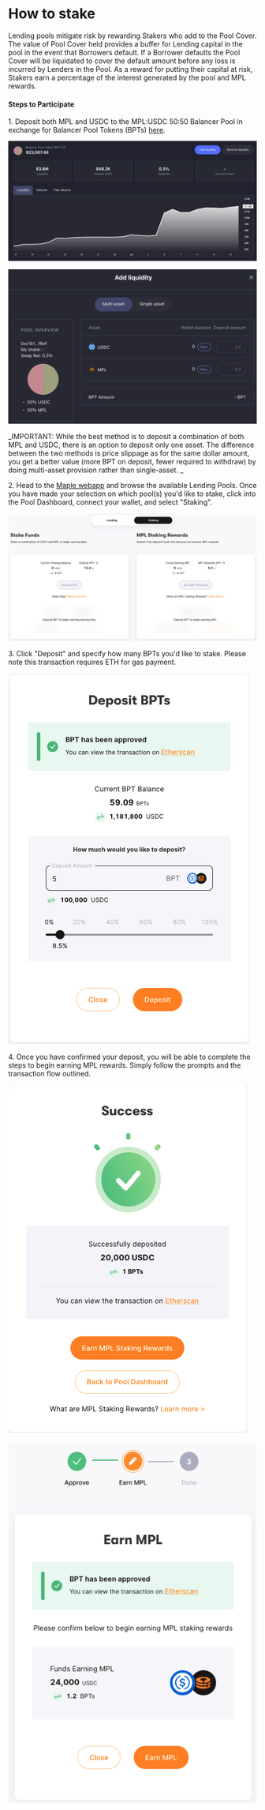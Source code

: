 # How to stake

Lending pools mitigate risk by rewarding Stakers who add to the Pool Cover. The value of Pool Cover held provides a buffer for Lending capital in the pool in the event that Borrowers default. If a Borrower defaults the Pool Cover will be liquidated to cover the default amount before any loss is incurred by Lenders in the Pool. As a reward for putting their capital at risk, Stakers earn a percentage of the interest generated by the pool and MPL rewards.

#### Steps to Participate <a href="steps-to-participate" id="steps-to-participate"></a>

1\. Deposit both MPL and USDC to the MPL:USDC 50:50 Balancer Pool in exchange for Balancer Pool Tokens (BPTs) [here](https://pools.balancer.exchange/#/pool/0xc1b10e536cd611acff7a7c32a9e29ce6a02ef6ef/).

![](<../.gitbook/assets/image (17).png>)

![](<../.gitbook/assets/image (16).png>)

_IMPORTANT: While the best method is to deposit a combination of both MPL and USDC, there is an option to deposit only one asset. The difference between the two methods is price slippage as for the same dollar amount, you get a better value (more BPT on deposit, fewer required to withdraw) by doing multi-asset provision rather than single-asset. _

2\. Head to the [Maple webapp](https://app.maple.finance/#/liquidity) and browse the available Lending Pools. Once you have made your selection on which pool(s) you'd like to stake, click into the Pool Dashboard, connect your wallet, and select "Staking".

![](<../.gitbook/assets/image (28).png>)

3\. Click "Deposit" and specify how many BPTs you'd like to stake. Please note this transaction requires ETH for gas payment.

![](<../.gitbook/assets/image (19).png>)

4\. Once you have confirmed your deposit, you will be able to complete the steps to begin earning MPL rewards. Simply follow the prompts and the transaction flow outlined.

![](<../.gitbook/assets/image (32).png>)

![](<../.gitbook/assets/image (22).png>)
